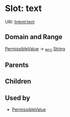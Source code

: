
# Slot: text




URI: [linkml:text](https://w3id.org/linkml/text)


## Domain and Range

[PermissibleValue](PermissibleValue.md) ->  <sub>REQ</sub> [String](types/String.md)

## Parents


## Children


## Used by

 * [PermissibleValue](PermissibleValue.md)
